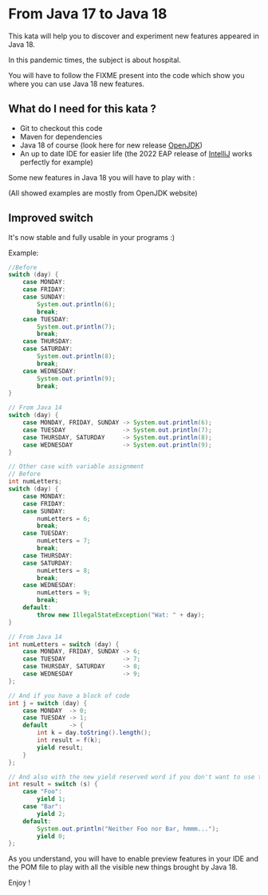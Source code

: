 # From Java 17 to Java 18
This kata will help you to discover and experiment new features appeared in Java 18.

In this pandemic times, the subject is about hospital.

You will have to follow the FIXME present into the code which show you where you can use Java 18 new features.

## What do I need for this kata ?
* Git to checkout this code
* Maven for dependencies
* Java 18 of course (look here for new release [OpenJDK](https://adoptopenjdk.net/))
* An up to date IDE for easier life (the 2022 EAP release of [IntelliJ](https://www.jetbrains.com/idea/nextversion) works perfectly for example)

Some new features in Java 18 you will have to play with :

(All showed examples are mostly from OpenJDK website)

## Improved switch
It's now stable and fully usable in your programs :)

Example:
```java
//Before
switch (day) {
    case MONDAY:
    case FRIDAY:
    case SUNDAY:
        System.out.println(6);
        break;
    case TUESDAY:
        System.out.println(7);
        break;
    case THURSDAY:
    case SATURDAY:
        System.out.println(8);
        break;
    case WEDNESDAY:
        System.out.println(9);
        break;
}

// From Java 14
switch (day) {
    case MONDAY, FRIDAY, SUNDAY -> System.out.println(6);
    case TUESDAY                -> System.out.println(7);
    case THURSDAY, SATURDAY     -> System.out.println(8);
    case WEDNESDAY              -> System.out.println(9);
}

// Other case with variable assignment
// Before
int numLetters;
switch (day) {
    case MONDAY:
    case FRIDAY:
    case SUNDAY:
        numLetters = 6;
        break;
    case TUESDAY:
        numLetters = 7;
        break;
    case THURSDAY:
    case SATURDAY:
        numLetters = 8;
        break;
    case WEDNESDAY:
        numLetters = 9;
        break;
    default:
        throw new IllegalStateException("Wat: " + day);
}

// From Java 14
int numLetters = switch (day) {
    case MONDAY, FRIDAY, SUNDAY -> 6;
    case TUESDAY                -> 7;
    case THURSDAY, SATURDAY     -> 8;
    case WEDNESDAY              -> 9;
};

// And if you have a block of code
int j = switch (day) {
    case MONDAY  -> 0;
    case TUESDAY -> 1;
    default      -> {
        int k = day.toString().length();
        int result = f(k);
        yield result;
    }
};

// And also with the new yield reserved word if you don't want to use the ->
int result = switch (s) {
    case "Foo": 
        yield 1;
    case "Bar":
        yield 2;
    default:
        System.out.println("Neither Foo nor Bar, hmmm...");
        yield 0;
};
```

As you understand, you will have to enable preview features in your IDE and the POM file to play with all the visible new things brought by Java 18.

Enjoy !
